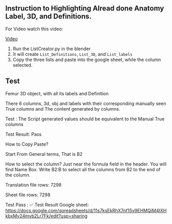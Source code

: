 ## Instruction to Highlighting Alread done Anatomy Label, 3D, and Definitions. 

For Video watch this video: 

[Video](https://youtu.be/OKnY0HlLCpU)

1. Run the ListCreator.py in the blender
2. It will create `List_Definitions`,  `List_3D`, and `List_labels`
3. Copy the three lists and paste into the google sheet, while the column selected. 



## Test  

Femur 3D object, with all its labels and Definition

There 6 columns, 3d, obj and labels with their corresponding manually seen True columns and The content generated by columns.

Test : The Script generated values should be equivalent to the Manual True columns

Test Result: Pass


How to Copy Paste? 

Start From General terms, That is B2

How to select the column?
Just near the formula field in the header. You will find Name Box. Write B2:B to select all the columns from B2 to the end of the column. 


Translation file rows: 7298

Sheet file rows: 7298

Test Pass : ✅
Test Result Google sheet: https://docs.google.com/spreadsheets/d/11s7ksEkRhX7nf15v9EHMQiM4IXHkbxMy24mvb2Lr7Fk/edit?usp=sharing




